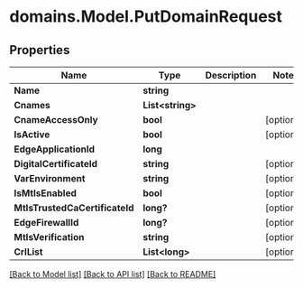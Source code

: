 # domains.Model.PutDomainRequest

## Properties

Name | Type | Description | Notes
------------ | ------------- | ------------- | -------------
**Name** | **string** |  | 
**Cnames** | **List&lt;string&gt;** |  | 
**CnameAccessOnly** | **bool** |  | [optional] 
**IsActive** | **bool** |  | [optional] 
**EdgeApplicationId** | **long** |  | 
**DigitalCertificateId** | **string** |  | [optional] 
**VarEnvironment** | **string** |  | [optional] 
**IsMtlsEnabled** | **bool** |  | [optional] 
**MtlsTrustedCaCertificateId** | **long?** |  | [optional] 
**EdgeFirewallId** | **long?** |  | [optional] 
**MtlsVerification** | **string** |  | [optional] 
**CrlList** | **List&lt;long&gt;** |  | [optional] 

[[Back to Model list]](../README.md#documentation-for-models) [[Back to API list]](../README.md#documentation-for-api-endpoints) [[Back to README]](../README.md)

